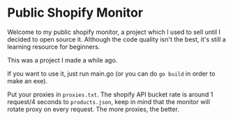 # Public Shopify Monitor

Welcome to my public shopify monitor, a project which I used to sell until I decided to open source it. Although the code quality isn't the best, it's still a learning resource for beginners.

This was a project I made a while ago.

If you want to use it, just run main.go (or you can do `go build` in order to make an exe).

Put your proxies in `proxies.txt`. The shopify API bucket rate is around 1 request/4 seconds to `products.json`, keep in mind that the monitor will rotate proxy on every request. The more proxies, the better.
